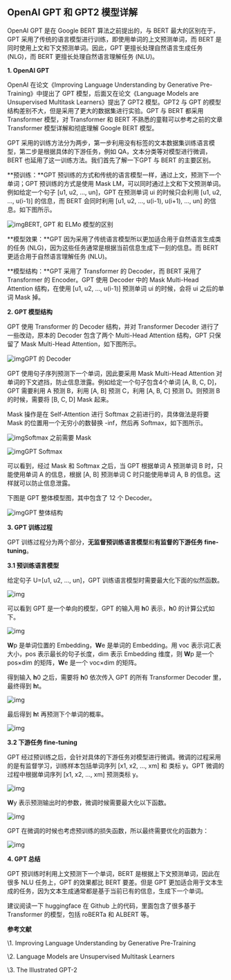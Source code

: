 ## OpenAI GPT 和 GPT2 模型详解

OpenAI GPT 是在 Google BERT 算法之前提出的，与 BERT 最大的区别在于，GPT 采用了传统的语言模型进行训练，即使用单词的上文预测单词，而 BERT 是同时使用上文和下文预测单词。因此，GPT 更擅长处理自然语言生成任务 (NLG)，而 BERT 更擅长处理自然语言理解任务 (NLU)。

**1. OpenAI GPT**

OpenAI 在论文《Improving Language Understanding by Generative Pre-Training》中提出了 GPT 模型，后面又在论文《Language Models are Unsupervised Multitask Learners》提出了 GPT2 模型。GPT2 与 GPT 的模型结构差别不大，但是采用了更大的数据集进行实验。GPT 与 BERT 都采用 Transformer 模型，对 Transformer 和 BERT 不熟悉的童鞋可以参考之前的文章Transformer 模型详解和彻底理解 Google BERT 模型。

GPT 采用的训练方法分为两步，第一步利用没有标签的文本数据集训练语言模型，第二步是根据具体的下游任务，例如 QA，文本分类等对模型进行微调，BERT 也延用了这一训练方法。我们首先了解一下GPT 与 BERT 的主要区别。

**预训练：**GPT 预训练的方式和传统的语言模型一样，通过上文，预测下一个单词；GPT 预训练的方式是使用 Mask LM，可以同时通过上文和下文预测单词。例如给定一个句子 [u1, u2, ..., un]，GPT 在预测单词 ui 的时候只会利用 [u1, u2, ..., u(i-1)] 的信息，而 BERT 会同时利用 [u1, u2, ..., u(i-1), u(i+1), ..., un] 的信息。如下图所示。

![img](imgs/d1160924ab18972beb6de519115da18c9f510a20.png)BERT, GPT 和 ELMo 模型的区别

**模型效果：**GPT 因为采用了传统语言模型所以更加适合用于自然语言生成类的任务 (NLG)，因为这些任务通常是根据当前信息生成下一刻的信息。而 BERT 更适合用于自然语言理解任务 (NLU)。

**模型结构：**GPT 采用了 Transformer 的 Decoder，而 BERT 采用了 Transformer 的 Encoder。GPT 使用 Decoder 中的 Mask Multi-Head Attention 结构，在使用 [u1, u2, ..., u(i-1)] 预测单词 ui 的时候，会将 ui 之后的单词 Mask 掉。

**2. GPT 模型结构**

GPT 使用 Transformer 的 Decoder 结构，并对 Transformer Decoder 进行了一些改动，原本的 Decoder 包含了两个 Multi-Head Attention 结构，GPT 只保留了 Mask Multi-Head Attention，如下图所示。

![img](imgs/574e9258d109b3dec485ab78362fb684800a4c7a.jpeg)GPT 的 Decoder

GPT 使用句子序列预测下一个单词，因此要采用 Mask Multi-Head Attention 对单词的下文遮挡，防止信息泄露。例如给定一个句子包含4个单词 [A, B, C, D]，GPT 需要利用 A 预测 B，利用 [A, B] 预测 C，利用 [A, B, C] 预测 D。则预测 B 的时候，需要将 [B, C, D] Mask 起来。

Mask 操作是在 Self-Attention 进行 Softmax 之前进行的，具体做法是将要 Mask 的位置用一个无穷小的数替换 -inf，然后再 Softmax，如下图所示。

![img](imgs/aa64034f78f0f73651fb5eb5f2c5691ceac41397.jpeg)Softmax 之前需要 Mask

![img](imgs/4e4a20a4462309f7f7c19a168b9ed6f6d6cad69a.jpeg)GPT Softmax

可以看到，经过 Mask 和 Softmax 之后，当 GPT 根据单词 A 预测单词 B 时，只能使用单词 A 的信息，根据 [A, B] 预测单词 C 时只能使用单词 A, B 的信息。这样就可以防止信息泄露。

下图是 GPT 整体模型图，其中包含了 12 个 Decoder。

![img](imgs/d31b0ef41bd5ad6eb107c815765be3deb4fd3ced.png)GPT 整体结构

**3. GPT 训练过程**

GPT 训练过程分为两个部分，**无监督预训练语言模型**和**有监督的下游任务 fine-tuning**。

**3.1 预训练语言模型**

给定句子 U=[u1, u2, ..., un]，GPT 训练语言模型时需要最大化下面的似然函数。

![img](imgs/bd315c6034a85edfeaa0ada7bfc4d326dc547598.png)

可以看到 GPT 是一个单向的模型，GPT 的输入用 **h**0 表示，**h**0 的计算公式如下。

![img](imgs/6c224f4a20a446237bda665661b2a80b0cf3d70d.png)

**W**p 是单词位置的 Embedding，**W**e 是单词的 Embedding。用 voc 表示词汇表大小，pos 表示最长的句子长度，dim 表示 Embedding 维度，则 **W**p 是一个 pos×dim 的矩阵，**W**e 是一个 voc×dim 的矩阵。

得到输入 **h**0 之后，需要将 **h**0 依次传入 GPT 的所有 Transformer Decoder 里，最终得到 **h**t。

![img](imgs/0ff41bd5ad6eddc4c5ddeaeec74b6cf852663307.png)

最后得到 **h**t 再预测下个单词的概率。

![img](imgs/ca1349540923dd54cd19a6d4289969db9d8248be.png)

**3.2 下游任务 fine-tuning**

GPT 经过预训练之后，会针对具体的下游任务对模型进行微调。微调的过程采用的是有监督学习，训练样本包括单词序列 [x1, x2, ..., xm] 和 类标 y。GPT 微调的过程中根据单词序列 [x1, x2, ..., xm] 预测类标 y。

![img](imgs/d058ccbf6c81800a49a9346f48a5e9ff838b479d.png)

**W**y 表示预测输出时的参数，微调时候需要最大化以下函数。

![img](imgs/aa64034f78f0f73617c01693fcc5691ceac413f8.png)

GPT 在微调的时候也考虑预训练的损失函数，所以最终需要优化的函数为：

![img](imgs/6a600c338744ebf89fb3bf8927690d2f6259a7d9.png)

**4. GPT 总结**

GPT 预训练时利用上文预测下一个单词，BERT 是根据上下文预测单词，因此在很多 NLU 任务上，GPT 的效果都比 BERT 要差。但是 GPT 更加适合用于文本生成的任务，因为文本生成通常都是基于当前已有的信息，生成下一个单词。

建议阅读一下 huggingface 在 Github 上的代码，里面包含了很多基于 Transformer 的模型，包括 roBERTa 和 ALBERT 等。

**参考文献**

\1. Improving Language Understanding by Generative Pre-Training

\2. Language Models are Unsupervised Multitask Learners

\3. The Illustrated GPT-2
